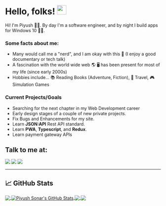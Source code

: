 
# Hello, folks! <img src="https://raw.githubusercontent.com/ipiyushsonar/ipiyushsonar/master/wave.gif" width="30px">

Hi! I'm Piyush 🙋‍♂️. By day I'm a software engineer, and by night I build apps for Windows 10 🙌🏽.

### Some facts about me:

- Many would call me a "nerd", and I am okay with this 🧠 (I enjoy a good documentary or tech talk)
- A fascination with the world wide web 🌎 🖥 has been present for most of my life (since early 2000s)
- Hobbies include... 📚 Reading Books (Adventure, Fiction), 🛫 Travel, 🎮 Simulation Games 

### Current Projects/Goals
- Searching for the next chapter in my Web Development career
- Early design stages of a couple of new private projects.
- Fix Bugs and Enhancements for my site.
- Learn **JSON:API** Rest API standard.
- Learn **PWA**, **Typescript**, and **Redux**.
- Learn payment gateway APIs

## Talk to me at:
[<img src="https://img.shields.io/badge/twitter-%231DA1F2.svg?&style=for-the-badge&logo=twitter&logoColor=white" />](https://twitter.com/ipiyushsonar)
[<img src="https://img.shields.io/badge/linkedin-%230077B5.svg?&style=for-the-badge&logo=linkedin&logoColor=white" />](https://www.linkedin.com/in/ipiyushsonar/)
[<img src="https://img.shields.io/badge/DEV.TO-%230A0A0A.svg?&style=for-the-badge&logo=dev-dot-to&logoColor=white" />](https://dev.to/ipiyushsonar)   

---

## &#x1f4c8; GitHub Stats

<a href="https://github.com/ipiyushsonar/ipiyushsonar">
  <img align="center" src="https://github-readme-stats.vercel.app/api/top-langs/?username=ipiyushsonar&hide=java,html,TSQL&title_color=ffffff&text_color=c9cacc&icon_color=2bbc8a&bg_color=1d1f21" />
</a>
<a href="https://github.com/ipiyushsonar/ipiyushsonar">
  <img align="center" src="https://github-readme-stats.vercel.app/api?username=ipiyushsonar&show_icons=true&line_height=27&count_private=true&title_color=ffffff&text_color=c9cacc&icon_color=2bbc8a&bg_color=1d1f21" alt="Piyush Sonar's GitHub Stats" />
</a>

<a href="https://github.com/ipiyushsonar/ipiyushsonar.github.io">
  <img align="center" src="https://github-readme-stats.vercel.app/api/pin/?username=ipiyushsonar&repo=ipiyushsonar.github.io&title_color=ffffff&text_color=c9cacc&icon_color=2bbc8a&bg_color=1d1f21" />
</a>


<a href="https://github.com/ipiyushsonar/django-react-ecommerce">
  <img align="center" src="https://github-readme-stats.vercel.app/api/pin/?username=ipiyushsonar&repo=django-react-ecommerce&title_color=ffffff&text_color=c9cacc&icon_color=2bbc8a&bg_color=1d1f21" />
</a>   

<!--
![header](https://github.com/ipiyushsonar/ipiyushsonar/blob/master/wave.svg)
![header](https://capsule-render.vercel.app/api?type=rect&color=gradient&height=230&section=header&text=Greetings%20👋&fontSize=80)

<img align="left" src="https://github-readme-stats.vercel.app/api/top-langs/?username=ipiyushsonar" />

<img align="left" src="https://github-readme-stats.vercel.app/api?username=ipiyushsonar&show_icons=true&hide=stars&count_private=true" />

<a href="https://github.com/ipiyushsonar/ipiyushsonar.github.io">
  <img align="left" src="https://github-readme-stats.vercel.app/api/pin/?username=ipiyushsonar&repo=ipiyushsonar.github.io" />
</a>
<a href="https://github.com/anuraghazra/convoychat">
  <img align="left" src="https://github-readme-stats.vercel.app/api/pin/?username=anuraghazra&repo=convoychat" />
</a>

- 🔭 I’m currently working on ...
- 🌱 I’m currently learning ...
- 👯 I’m looking to collaborate on ...
- 🤔 I’m looking for help with ...
- 💬 Ask me about ...
- 📫 How to reach me: 
[<img src = "https://img.shields.io/badge/instagram-%23E4405F.svg?&style=for-the-badge&logo=instagram&logoColor=white">](https://www.instagram.com/ipiyushsonar/) 
[<img src = "https://img.shields.io/badge/facebook-%231877F2.svg?&style=for-the-badge&logo=facebook&logoColor=white">](https://www.facebook.com/piyush.sonar.s)
- 😄 Pronouns: ...
- ⚡ Fun fact: ...
![footer](https://capsule-render.vercel.app/api?type=rect&color=gradient&height=150&section=footer)

-->
